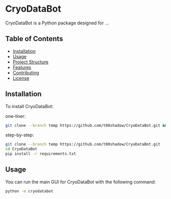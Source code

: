 # CryoDataBot

CryoDataBot is a Python package designed for ...

## Table of Contents

- [Installation](#installation)
- [Usage](#usage)
- [Project Structure](#project-structure)
- [Features](#features)
- [Contributing](#contributing)
- [License](#license)

## Installation

To install CryoDataBot:

one-liner:
```bash
git clone --branch temp https://github.com/t00shadow/CryoDataBot.git && cd CryoDataBot && pip install -r requirements.txt
```
step-by-step:
```bash
git clone --branch temp https://github.com/t00shadow/CryoDataBot.git
cd CryoDataBot
pip install -r requirements.txt
```

## Usage
You can run the main GUI for CryoDataBot with the following command:

```bash
python -m cryodatabot
```
